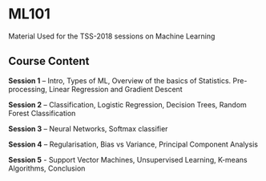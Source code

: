 # ML101
Material Used for the TSS-2018 sessions on Machine Learning

Course Content
---------------

__Session 1__ – Intro, Types of ML, Overview of the basics of Statistics. Pre-processing, Linear Regression and Gradient Descent

__Session 2__ – Classification, Logistic Regression, Decision Trees, Random Forest Classification

__Session 3__ – Neural Networks, Softmax classifier

__Session 4__ – Regularisation, Bias vs Variance, Principal Component Analysis

__Session 5__ - Support Vector Machines, Unsupervised Learning, K-means Algorithms, Conclusion
